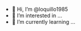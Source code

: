 - 👋 Hi, I’m @loquillo1985
- 👀 I’m interested in ...
- 🌱 I’m currently learning ...


<!---
loquillo1985/loquillo1985 is a ✨ special ✨ repository because its `README.md` (this file) appears on your GitHub profile.
You can click the Preview link to take a look at your changes.
--->
